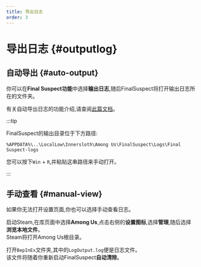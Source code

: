 ```yaml
---
title: 导出日志
order: 3
---
```

# 导出日志 {#outputlog}

## 自动导出 {#auto-output}

你可以在**Final Suspect功能**中选择**输出日志**,随后FinalSuspect将打开输出日志所在的文件夹。

有关自动导出日志的功能介绍,请查阅[此篇文档](../Features/DumpLog)。

:::tip

FinalSuspect的输出目录位于下方路径:

```
%APPDATA%\..\LocalLow\Innersloth\Among Us\FinalSuspect\Logs\Final Suspect-logs
```
您可以按下`Win` + `R`,并粘贴这串路径来手动打开。

:::

## 手动查看 {#manual-view}

如果你无法打开设置页面,你也可以选择手动查看日志。

启动Steam,在库页面中选择**Among Us**,点击右侧的**设置图标**,选择**管理**,随后选择**浏览本地文件**。\
Steam将打开Among Us根目录。

打开`BepInEx`文件夹,其中的`LogOutput.log`便是日志文件。\
该文件将随着你重新启动FinalSuspect**自动清除**。
